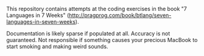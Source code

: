 This repository contains attempts at the coding exercises in the book "7 Languages in 7 Weeks" (http://pragprog.com/book/btlang/seven-languages-in-seven-weeks).

Documentation is likely sparse if populated at all. Accuracy is not guaranteed.  Not responsible if something causes your precious MacBook to start smoking and making weird sounds.  